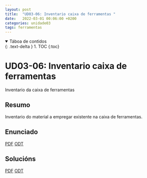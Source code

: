 ```yaml
---
layout: post
title:  "UD03-06: Inventario caixa de ferramentas "
date:   2022-03-01 00:06:00 +0200
categories: unidade03
tags: ferramentas
---
```


<details open markdown="block">
  <summary>
    Táboa de contidos
  </summary>
  {: .text-delta }
1. TOC
{:toc}
</details>

# UD03-06: Inventario caixa de ferramentas

Inventario da caixa de ferramentas

## Resumo 
Inventario do material a empregar existente na caixa de ferramentas. 

## Enunciado 
[PDF]({{site.baseurl}}/unidade03/t00-inventario-caixa-ferramentas-alumno.pdf)
[ODT]({{site.baseurl}}/unidade03/t00-inventario-caixa-ferramentas-alumno.odt)

## Solucións 
[PDF]({{site.baseurl}}/unidade03/t00-inventario-caixa-ferramentas.pdf)
[ODT]({{site.baseurl}}/unidade03/t00-inventario-caixa-ferramentas.odt)